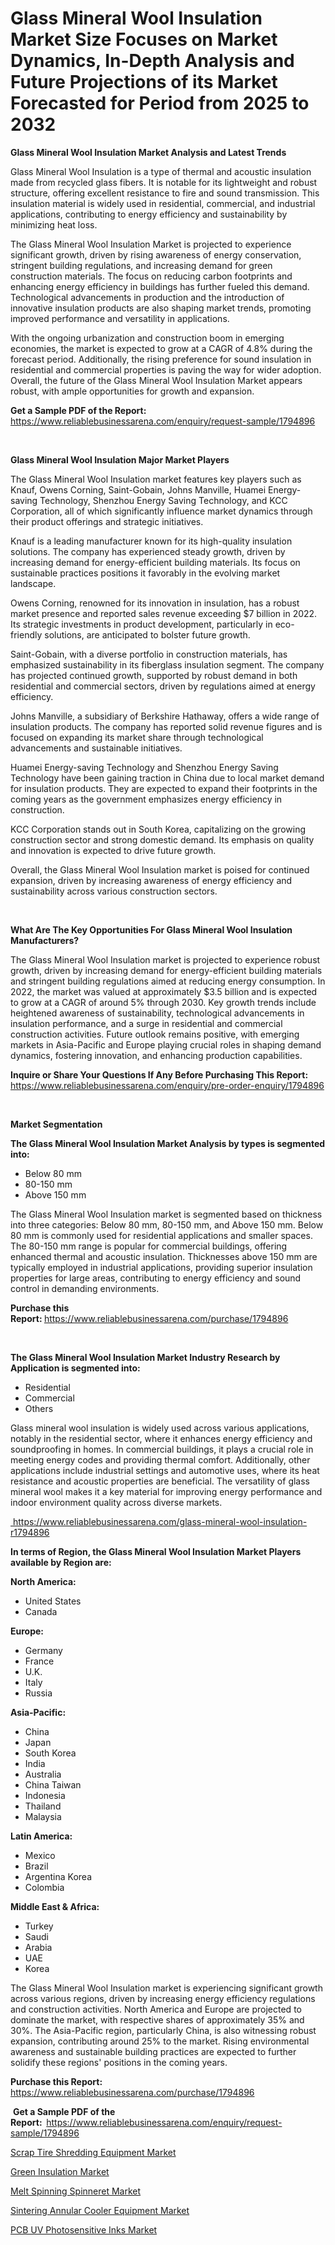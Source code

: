<p><h1>Glass Mineral Wool Insulation Market Size Focuses on Market Dynamics, In-Depth Analysis and Future Projections of its Market Forecasted for Period from 2025 to 2032</h1></p><p><strong>Glass Mineral Wool Insulation Market Analysis and Latest Trends</strong></p>
<p><p>Glass Mineral Wool Insulation is a type of thermal and acoustic insulation made from recycled glass fibers. It is notable for its lightweight and robust structure, offering excellent resistance to fire and sound transmission. This insulation material is widely used in residential, commercial, and industrial applications, contributing to energy efficiency and sustainability by minimizing heat loss.</p><p>The Glass Mineral Wool Insulation Market is projected to experience significant growth, driven by rising awareness of energy conservation, stringent building regulations, and increasing demand for green construction materials. The focus on reducing carbon footprints and enhancing energy efficiency in buildings has further fueled this demand. Technological advancements in production and the introduction of innovative insulation products are also shaping market trends, promoting improved performance and versatility in applications. </p><p>With the ongoing urbanization and construction boom in emerging economies, the market is expected to grow at a CAGR of 4.8% during the forecast period. Additionally, the rising preference for sound insulation in residential and commercial properties is paving the way for wider adoption. Overall, the future of the Glass Mineral Wool Insulation Market appears robust, with ample opportunities for growth and expansion.</p></p>
<p><strong>Get a Sample PDF of the Report:&nbsp;</strong> <a href="https://www.reliablebusinessarena.com/enquiry/request-sample/1794896?utm_campaign=2563&utm_medium=2&utm_source=Github&utm_content=ia&utm_term=01042025&utm_id=glass-mineral-wool-insulation">https://www.reliablebusinessarena.com/enquiry/request-sample/1794896</a></p>
<p>&nbsp;</p>
<p><strong>Glass Mineral Wool Insulation Major Market Players</strong></p>
<p><p>The Glass Mineral Wool Insulation market features key players such as Knauf, Owens Corning, Saint-Gobain, Johns Manville, Huamei Energy-saving Technology, Shenzhou Energy Saving Technology, and KCC Corporation, all of which significantly influence market dynamics through their product offerings and strategic initiatives.</p><p>Knauf is a leading manufacturer known for its high-quality insulation solutions. The company has experienced steady growth, driven by increasing demand for energy-efficient building materials. Its focus on sustainable practices positions it favorably in the evolving market landscape.</p><p>Owens Corning, renowned for its innovation in insulation, has a robust market presence and reported sales revenue exceeding $7 billion in 2022. Its strategic investments in product development, particularly in eco-friendly solutions, are anticipated to bolster future growth.</p><p>Saint-Gobain, with a diverse portfolio in construction materials, has emphasized sustainability in its fiberglass insulation segment. The company has projected continued growth, supported by robust demand in both residential and commercial sectors, driven by regulations aimed at energy efficiency.</p><p>Johns Manville, a subsidiary of Berkshire Hathaway, offers a wide range of insulation products. The company has reported solid revenue figures and is focused on expanding its market share through technological advancements and sustainable initiatives.</p><p>Huamei Energy-saving Technology and Shenzhou Energy Saving Technology have been gaining traction in China due to local market demand for insulation products. They are expected to expand their footprints in the coming years as the government emphasizes energy efficiency in construction.</p><p>KCC Corporation stands out in South Korea, capitalizing on the growing construction sector and strong domestic demand. Its emphasis on quality and innovation is expected to drive future growth.</p><p>Overall, the Glass Mineral Wool Insulation market is poised for continued expansion, driven by increasing awareness of energy efficiency and sustainability across various construction sectors.</p></p>
<p>&nbsp;</p>
<p><strong>What Are The Key Opportunities For Glass Mineral Wool Insulation Manufacturers?</strong></p>
<p><p>The Glass Mineral Wool Insulation market is projected to experience robust growth, driven by increasing demand for energy-efficient building materials and stringent building regulations aimed at reducing energy consumption. In 2022, the market was valued at approximately $3.5 billion and is expected to grow at a CAGR of around 5% through 2030. Key growth trends include heightened awareness of sustainability, technological advancements in insulation performance, and a surge in residential and commercial construction activities. Future outlook remains positive, with emerging markets in Asia-Pacific and Europe playing crucial roles in shaping demand dynamics, fostering innovation, and enhancing production capabilities.</p></p>
<p><strong>Inquire or Share Your Questions If Any Before Purchasing This Report:</strong> <a href="https://www.reliablebusinessarena.com/enquiry/pre-order-enquiry/1794896?utm_campaign=2563&utm_medium=2&utm_source=Github&utm_content=ia&utm_term=01042025&utm_id=glass-mineral-wool-insulation">https://www.reliablebusinessarena.com/enquiry/pre-order-enquiry/1794896</a></p>
<p>&nbsp;</p>
<p><strong>Market Segmentation</strong></p>
<p><strong>The Glass Mineral Wool Insulation Market Analysis by types is segmented into:</strong></p>
<p><ul><li>Below 80 mm</li><li>80-150 mm</li><li>Above 150 mm</li></ul></p>
<p><p>The Glass Mineral Wool Insulation market is segmented based on thickness into three categories: Below 80 mm, 80-150 mm, and Above 150 mm. Below 80 mm is commonly used for residential applications and smaller spaces. The 80-150 mm range is popular for commercial buildings, offering enhanced thermal and acoustic insulation. Thicknesses above 150 mm are typically employed in industrial applications, providing superior insulation properties for large areas, contributing to energy efficiency and sound control in demanding environments.</p></p>
<p><strong>Purchase this Report:&nbsp;</strong><a href="https://www.reliablebusinessarena.com/purchase/1794896?utm_campaign=2563&utm_medium=2&utm_source=Github&utm_content=ia&utm_term=01042025&utm_id=glass-mineral-wool-insulation">https://www.reliablebusinessarena.com/purchase/1794896</a></p>
<p>&nbsp;</p>
<p><strong>The Glass Mineral Wool Insulation Market Industry Research by Application is segmented into:</strong></p>
<p><ul><li>Residential</li><li>Commercial</li><li>Others</li></ul></p>
<p><p>Glass mineral wool insulation is widely used across various applications, notably in the residential sector, where it enhances energy efficiency and soundproofing in homes. In commercial buildings, it plays a crucial role in meeting energy codes and providing thermal comfort. Additionally, other applications include industrial settings and automotive uses, where its heat resistance and acoustic properties are beneficial. The versatility of glass mineral wool makes it a key material for improving energy performance and indoor environment quality across diverse markets.</p></p>
<p><a href="https://www.reliablebusinessarena.com/glass-mineral-wool-insulation-r1794896?utm_campaign=2563&utm_medium=2&utm_source=Github&utm_content=ia&utm_term=01042025&utm_id=glass-mineral-wool-insulation">&nbsp;https://www.reliablebusinessarena.com/glass-mineral-wool-insulation-r1794896</a></p>
<p><strong>In terms of Region, the Glass Mineral Wool Insulation Market Players available by Region are:</strong></p>
<p>
    <p> <strong> North America: </strong>
        <ul>
            <li>United States</li>
            <li>Canada</li>
        </ul>
        </p> 
    <p> <strong> Europe: </strong>
        <ul>
            <li>Germany</li>
            <li>France</li>
            <li>U.K.</li>
            <li>Italy</li>
            <li>Russia</li>
        </ul>
        </p> 
    <p> <strong> Asia-Pacific: </strong>
        <ul>
            <li>China</li>
            <li>Japan</li>
            <li>South Korea</li>
            <li>India</li>
            <li>Australia</li>
            <li>China Taiwan</li>
            <li>Indonesia</li>
            <li>Thailand</li>
            <li>Malaysia</li>
        </ul>
        </p> 
    <p> <strong> Latin America: </strong>
        <ul>
            <li>Mexico</li>
            <li>Brazil</li>
            <li>Argentina Korea</li>
            <li>Colombia</li>
        </ul>
        </p> 
    <p> <strong> Middle East & Africa: </strong>
        <ul>
            <li>Turkey</li>
            <li>Saudi</li>
            <li>Arabia</li>
            <li>UAE</li>
            <li>Korea</li>
        </ul>
    </p>
    </p>
<p><p>The Glass Mineral Wool Insulation market is experiencing significant growth across various regions, driven by increasing energy efficiency regulations and construction activities. North America and Europe are projected to dominate the market, with respective shares of approximately 35% and 30%. The Asia-Pacific region, particularly China, is also witnessing robust expansion, contributing around 25% to the market. Rising environmental awareness and sustainable building practices are expected to further solidify these regions' positions in the coming years.</p></p>
<p><strong>Purchase this Report: </strong><a href="https://www.reliablebusinessarena.com/purchase/1794896?utm_campaign=2563&utm_medium=2&utm_source=Github&utm_content=ia&utm_term=01042025&utm_id=glass-mineral-wool-insulation">https://www.reliablebusinessarena.com/purchase/1794896</a></p>
<p>&nbsp;<strong>Get a Sample PDF of the Report:&nbsp;&nbsp;</strong><a href="https://www.reliablebusinessarena.com/enquiry/request-sample/1794896?utm_campaign=2563&utm_medium=2&utm_source=Github&utm_content=ia&utm_term=01042025&utm_id=glass-mineral-wool-insulation">https://www.reliablebusinessarena.com/enquiry/request-sample/1794896</a></p>
<p><strong></strong></p>
<p><p><a href="https://www.linkedin.com/pulse/scrap-tire-shredding-equipment-market-report-analyzing-competitive-5tojf?utm_campaign=2563&utm_medium=2&utm_source=Github&utm_content=ia&utm_term=01042025&utm_id=glass-mineral-wool-insulation">Scrap Tire Shredding Equipment Market</a></p><p><a href="https://github.com/GenaGaines34/Market-Research-Report-List-2/blob/main/green-insulation-market.md?utm_campaign=2563&utm_medium=2&utm_source=Github&utm_content=ia&utm_term=01042025&utm_id=glass-mineral-wool-insulation">Green Insulation Market</a></p><p><a href="https://www.linkedin.com/pulse/detailed-melt-spinning-spinneret-market-report-projected-81-bkmyf?utm_campaign=2563&utm_medium=2&utm_source=Github&utm_content=ia&utm_term=01042025&utm_id=glass-mineral-wool-insulation">Melt Spinning Spinneret Market</a></p><p><a href="https://www.linkedin.com/pulse/thorough-analysis-sintering-annular-cooler-equipment-he5yf?utm_campaign=2563&utm_medium=2&utm_source=Github&utm_content=ia&utm_term=01042025&utm_id=glass-mineral-wool-insulation">Sintering Annular Cooler Equipment Market</a></p><p><a href="https://github.com/JakirUddin511/Market-Research-Report-List-2/blob/main/pcb-uv-photosensitive-inks-market.md?utm_campaign=2563&utm_medium=2&utm_source=Github&utm_content=ia&utm_term=01042025&utm_id=glass-mineral-wool-insulation">PCB UV Photosensitive Inks Market</a></p></p>